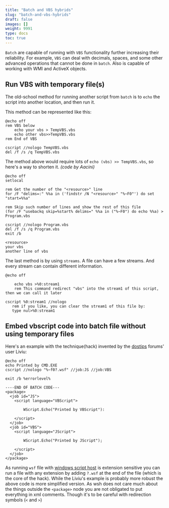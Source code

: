 ```yaml
---
title: "Batch and VBS hybrids"
slug: "batch-and-vbs-hybrids"
draft: false
images: []
weight: 9991
type: docs
toc: true
---
```


`Batch` are capable of running with `VBS` functionality further increasing their reliability. For example, `VBS` can deal with decimals, spaces, and some other advanced operations that cannot be done in `batch`. Also is capable of working with WMI and ActiveX objects.

## Run VBS with temporary file(s)
The old-school method for running another script from `batch` is to `echo` the script into another location, and then run it.

This method can be represented like this:

    @echo off
    rem VBS below
        echo your vbs > TempVBS.vbs
        echo other vbs>>TempVBS.vbs
    rem End of VBS

    cscript //nologo TempVBS.vbs
    del /f /s /q TempVBS.vbs

The method above would require lots of `echo (vbs) >> TempVBS.vbs`, so here's a way to shorten it. *(code by Aacini)*

    @echo off
    setlocal

    rem Get the number of the "<resource>" line
    for /F "delims=:" %%a in ('findstr /N "<resource>" "%~F0"') do set "start=%%a"

    rem Skip such number of lines and show the rest of this file
    (for /F "usebackq skip=%start% delims=" %%a in ("%~F0") do echo %%a) > Program.vbs

    cscript //nologo Program.vbs
    del /f /s /q Program.vbs
    exit /b

    <resource>
    your vbs
    another line of vbs

The last method is by using `streams`. A file can have a few streams. And every stream can contain different information.

    @echo off

        echo vbs >%0:stream1
        rem This command redirect "vbs" into the stream1 of this script, then we can call it later

    cscript %0:stream1 //nologo
       rem if you like, you can clear the stream1 of this file by:
       type nul>%0:stream1
    

    
    

## Embed vbscript code into batch file without using temporary files
Here's an example with the technique(hack) invented by the [dostips][1] forums' user Liviu:

 

    @echo off
    echo Printed by CMD.EXE
    cscript //nologo "%~f0?.wsf" //job:JS //job:VBS
    
    exit /b %errorlevel%
    
    ----END OF BATCH CODE---
    <package>
      <job id="JS"> 
        <script language="VBScript">
        
            WScript.Echo("Printed by VBScript"):
            
        </script>
      </job>
      <job id="VBS"> 
        <script language="JScript">
        
            WScript.Echo("Printed by JScript");
            
        </script>
      </job>
    </package>

As running `wsf` file with [windows script host][2] is extension sensitive you can run a file with any extension by adding `?.wsf` at the end of the file (which is the core of the hack). While the Liviu's example is probably more robust the above code is more simplified version. As wsh does not care much about the things outside the `<package>` node you are not obligated to put everything in xml comments. Though it's to be careful with redirection symbols (`<` and `>`)


  [1]: http://www.dostips.com/forum/viewtopic.php?t=5543
  [2]: https://en.wikipedia.org/wiki/Windows_Script_File

